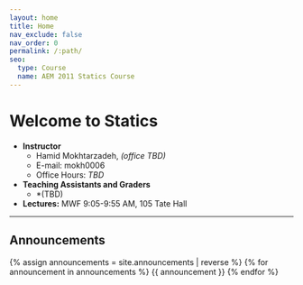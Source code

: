 ```yaml
---
layout: home
title: Home
nav_exclude: false
nav_order: 0
permalink: /:path/
seo:
  type: Course
  name: AEM 2011 Statics Course
---
```


# Welcome to Statics

- **Instructor**
  - Hamid Mokhtarzadeh, *(office TBD)*
  - E-mail: mokh0006
  - Office Hours: *TBD*
- **Teaching Assistants and Graders**
  - *(TBD)
- **Lectures:** MWF 9:05-9:55 AM, 105 Tate Hall

----
## Announcements

{% assign announcements = site.announcements | reverse %}
{% for announcement in announcements %}
{{ announcement }}
{% endfor %}
